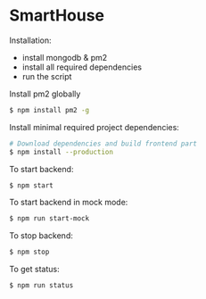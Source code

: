 # SmartHouse

Installation:
* install mongodb & pm2
* install all required dependencies
* run the script

Install pm2 globally
```sh
$ npm install pm2 -g
```

Install minimal required project dependencies:
```sh
# Download dependencies and build frontend part
$ npm install --production
```

To start backend:
```sh
$ npm start
```

To start backend in mock mode:
```sh
$ npm run start-mock
```

To stop backend:
```sh
$ npm stop
```

To get status:
```sh
$ npm run status
```
